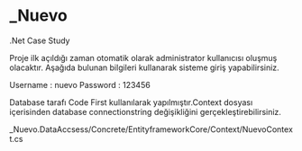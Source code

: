 # _Nuevo
.Net Case Study

Proje ilk açıldığı zaman otomatik olarak administrator kullanıcısı oluşmuş olacaktır.
Aşağıda bulunan bilgileri kullanarak sisteme giriş yapabilirsiniz.

Username : nuevo
Password : 123456

Database tarafı Code First kullanılarak yapılmıştır.Context dosyası içerisinden database connectionstring değişikliğini gerçekleştirebilirsiniz.

_Nuevo.DataAccsess/Concrete/EntityframeworkCore/Context/NuevoContext.cs


